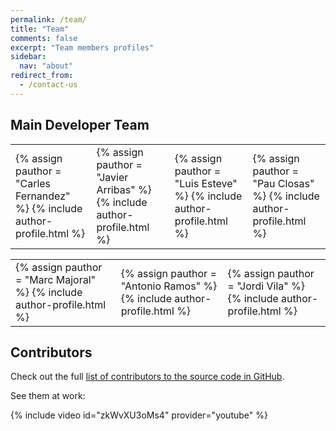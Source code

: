 ```yaml
---
permalink: /team/
title: "Team"
comments: false
excerpt: "Team members profiles"
sidebar:
  nav: "about"
redirect_from:
  - /contact-us
---
```


## Main Developer Team

<html> <body > <table>
 <tr>
     <td id="authortable">  
        {% assign pauthor = "Carles Fernandez" %}
        {% include author-profile.html %}
     </td>
     <td id="authortable">
        {% assign pauthor = "Javier Arribas" %}
        {% include author-profile.html %}
     </td>
     <td id="authortable">
        {% assign pauthor = "Luis Esteve" %}
        {% include author-profile.html %}
    </td>
    <td id="authortable">
    {% assign pauthor = "Pau Closas" %}
    {% include author-profile.html %}
   </td>
  </tr>
</table>

<table>
 <tr>
     <td id="authortable">  
        {% assign pauthor = "Marc Majoral" %}
        {% include author-profile.html %}
     </td>
     <td id="authortable">
        {% assign pauthor = "Antonio Ramos" %}
        {% include author-profile.html %}
     </td>
     <td id="authortable">
        {% assign pauthor = "Jordi Vila" %}
        {% include author-profile.html %}
    </td>
  </tr>
</table>

</body> </html>


## Contributors


Check out the full [list of contributors to the source code in GitHub](https://github.com/gnss-sdr/gnss-sdr/graphs/contributors).

See them at work:

{% include video id="zkWvXU3oMs4" provider="youtube" %}
